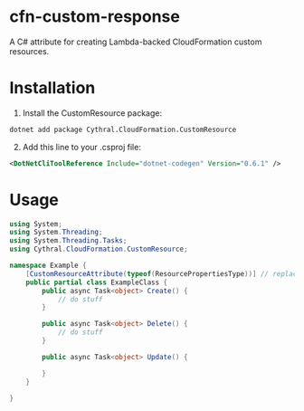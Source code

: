 # cfn-custom-response
A C# attribute for creating Lambda-backed CloudFormation custom resources.  

# Installation

1. Install the CustomResource package:
```bash
dotnet add package Cythral.CloudFormation.CustomResource
```

2. Add this line to your .csproj file:

```xml
<DotNetCliToolReference Include="dotnet-codegen" Version="0.6.1" />
```

# Usage
```csharp
using System;
using System.Threading;
using System.Threading.Tasks;
using Cythral.CloudFormation.CustomResource;

namespace Example {
    [CustomResourceAttribute(typeof(ResourcePropertiesType))] // replace ResourcePropertiesType with your ResourceProperties class definition
    public partial class ExampleClass {
        public async Task<object> Create() {
            // do stuff
        }

        public async Task<object> Delete() {
            // do stuff
        }

        public async Task<object> Update() {

        }
    }

}
```